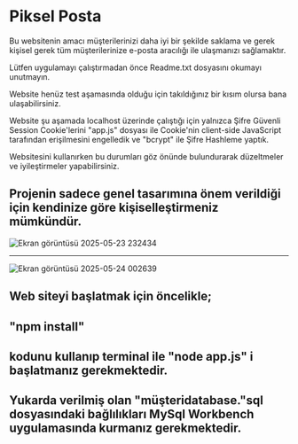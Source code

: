 # Piksel Posta
Bu websitenin amacı müşterilerinizi daha iyi bir şekilde saklama ve gerek kişisel gerek tüm müşterilerinize e-posta aracılığı ile ulaşmanızı sağlamaktır. 

Lütfen uygulamayı çalıştırmadan önce Readme.txt dosyasını okumayı unutmayın.

Website henüz test aşamasında olduğu için takıldığınız bir kısım olursa bana ulaşabilirsiniz.

Website şu aşamada localhost üzerinde çalıştığı için yalnızca Şifre Güvenli Session Cookie'lerini "app.js" dosyası ile Cookie'nin client-side JavaScript tarafından erişilmesini engelledik ve "bcrypt" ile Şifre Hashleme yaptık.

Websitesini kullanırken bu durumları göz önünde bulundurarak düzeltmeler ve iyileştirmeler yapabilirsiniz.

Projenin sadece genel tasarımına önem verildiği için kendinize göre kişiselleştirmeniz mümkündür.
--------------------------------------------------------------------------------------------------------------------------
![Ekran görüntüsü 2025-05-23 232434](https://github.com/user-attachments/assets/47e3015d-e417-4eae-ab10-b9194f5e3b14)

--------------------------------------------------------------------------------------------------------------------------

![Ekran görüntüsü 2025-05-24 002639](https://github.com/user-attachments/assets/391fe442-54bb-4d33-b76f-a3e69a2971d7)

Web siteyi başlatmak için öncelikle;
--------------------------------------------------------------------------------------------------------------------------
"npm install"
--------------------------------------------------------------------------------------------------------------------------
kodunu kullanıp terminal ile "node app.js" i başlatmanız gerekmektedir.
--------------------------------------------------------------------------------------------------------------------------
Yukarda verilmiş olan "müşteridatabase."sql dosyasındaki bağlılıkları MySql Workbench uygulamasında kurmanız gerekmektedir.
--------------------------------------------------------------------------------------------------------------------------
